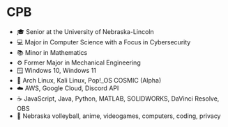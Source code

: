 # CPB
- 🎓 Senior at the University of Nebraska-Lincoln
- 💻 Major in Computer Science with a Focus in Cybersecurity
- 📚 Minor in Mathematics
- ⚙️ Former Major in Mechanical Engineering
- 🪟 Windows 10, Windows 11
- 🐧 Arch Linux, Kali Linux, Pop!_OS COSMIC (Alpha)
- ☁️ AWS, Google Cloud, Discord API
- ☕ JavaScript, Java, Python, MATLAB, SOLIDWORKS, DaVinci Resolve, OBS
- 🩷 Nebraska volleyball, anime, videogames, computers, coding, privacy

